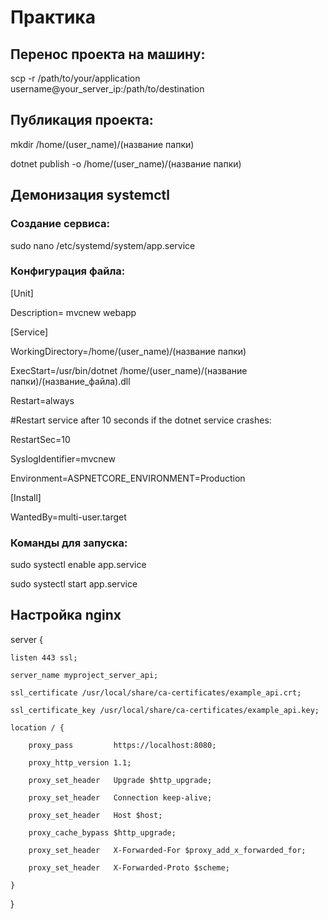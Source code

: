 # Практика

## Перенос проекта на машину:

scp -r /path/to/your/application username@your_server_ip:/path/to/destination


## Публикация проекта:

mkdir /home/(user_name)/(название папки)

dotnet publish -o /home/(user_name)/(название папки)

## Демонизация systemctl

### Создание сервиса:

sudo nano /etc/systemd/system/app.service


### Конфигурация файла:


[Unit] 

Description= mvcnew webapp


[Service] 

WorkingDirectory=/home/(user_name)/(название папки)

ExecStart=/usr/bin/dotnet /home/(user_name)/(название папки)/(название_файла).dll

Restart=always

#Restart service after 10 seconds if the dotnet service crashes:

RestartSec=10

SyslogIdentifier=mvcnew

Environment=ASPNETCORE_ENVIRONMENT=Production


[Install]

WantedBy=multi-user.target



### Команды для запуска:

sudo systectl enable app.service

sudo systectl start app.service


## Настройка nginx

server {

    listen 443 ssl;
    
    server_name myproject_server_api;

    ssl_certificate /usr/local/share/ca-certificates/example_api.crt;
    
    ssl_certificate_key /usr/local/share/ca-certificates/example_api.key;

    location / {
    
        proxy_pass         https://localhost:8080;
        
        proxy_http_version 1.1;
        
        proxy_set_header   Upgrade $http_upgrade;
        
        proxy_set_header   Connection keep-alive;
        
        proxy_set_header   Host $host;
        
        proxy_cache_bypass $http_upgrade;
        
        proxy_set_header   X-Forwarded-For $proxy_add_x_forwarded_for;
        
        proxy_set_header   X-Forwarded-Proto $scheme;
        
    }
}
